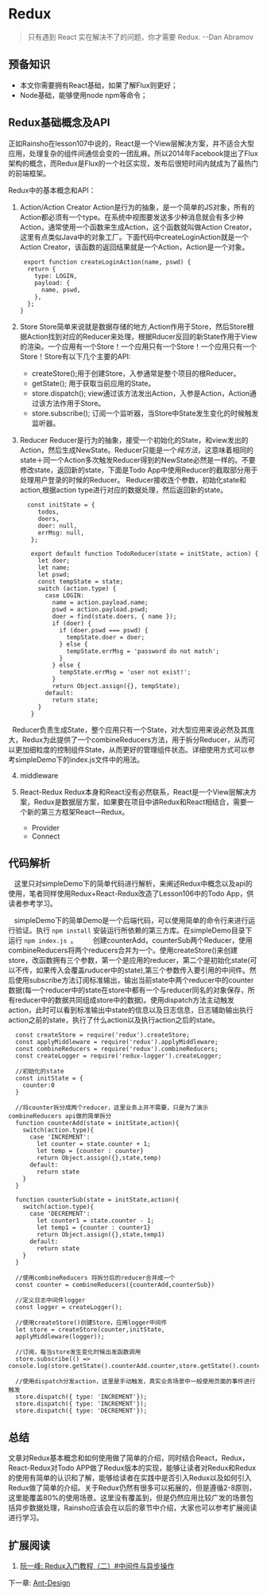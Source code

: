 # Redux
>只有遇到 React 实在解决不了的问题，你才需要 Redux.         --Dan Abramov 

## 预备知识
- 本文你需要拥有React基础，如果了解Flux则更好；
- Node基础，能够使用node npm等命令；

## Redux基础概念及API
正如Rainsho在lesson107中说的，React是一个View层解决方案，并不适合大型应用，处理复杂的组件间通信会变的一团乱麻。所以2014年Facebook提出了Flux架构的概念，而Redux是Flux的一个社区实现，发布后很短时间内就成为了最热门的前端框架。

Redux中的基本概念和API：
1. Action/Action Creator
Action是行为的抽象，是一个简单的JS对象，所有的Action都必须有一个type。在系统中视图要发送多少种消息就会有多少种Action，通常使用一个函数来生成Action，这个函数就叫做Action Creator，这里有点类似Java中的对象工厂。下面代码中createLoginAction就是一个Action Creator，该函数的返回结果就是一个Action，Action是一个对象。
    ```
     export function createLoginAction(name, pswd) {
      return {
        type: LOGIN,
        payload: {
          name, pswd,
        },
      };
    }
    ```
    
2. Store
Store简单来说就是数据存储的地方,Action作用于Store，然后Store根据Action找到对应的Reducer来处理，根据Rducer反回的新State作用于View的渲染。一个应用有一个Store！一个应用只有一个Store！一个应用只有一个Store！Store有以下几个主要的API:
   - createStore();用于创建Store，入参通常是整个项目的根Reducer。
   - getState(); 用于获取当前应用的State。
   - store.dispatch(); view通过该方法发出Action，入参是Action，Action通过该方法作用于Store。
   - store.subscribe(); 订阅一个监听器，当Store中State发生变化的时候触发监听器。
3. Reducer
Reducer是行为的抽象，接受一个初始化的State，和view发出的Action，然后生成NewState。Reducer只能是一个*纯方法*，这意味着相同的state＋同一个Action多次触发Reducer得到的NewState必然是一样的。不要修改state，返回新的state，下面是Todo App中使用Reducer的截取部分用于处理用户登录的时候的Reducer。
Reducer接收连个参数，初始化state和action,根据action type进行对应的数据处理，然后返回新的state。

     ```
       const initState = {
          todos,
          doers,
          doer: null,
          errMsg: null,
        };

        export default function TodoReducer(state = initState, action) {
          let doer;
          let name;
          let pswd;
          const tempState = state;
          switch (action.type) {
            case LOGIN:
              name = action.payload.name;
              pswd = action.payload.pswd;
              doer = find(state.doers, { name });
              if (doer) {
                if (doer.pswd === pswd) {
                  tempState.doer = doer;
                } else {
                  tempState.errMsg = 'password do not match';
                }
              } else {
                tempState.errMsg = 'user not exist!';
              }
              return Object.assign({}, tempState);
            default:
              return state;
          }
        }
     ```
  
   Reducer负责生成State，整个应用只有一个State，对大型应用来说必然及其庞大，Redux为此提供了一个combineReducers方法，用于拆分Reducer，从而可以更加细粒度的控制组件State，从而更好的管理组件状态。详细使用方式可以参考simpleDemo下的index.js文件中的用法。
   
4. middleware

5. React-Redux
    Redux本身和React没有必然联系，React是一个View层解决方案，Redux是数据层方案，如果要在项目中讲Redux和React相结合，需要一个新的第三方框架React—Redux。
     - Provider
     - Connect

## 代码解析
    这里只对simpleDemo下的简单代码进行解析，来阐述Redux中概念以及api的使用，笔者同样使用Redux+React-Redux改造了Lesson106中的Todo App，供读者参考学习。
    
    simpleDemo下的简单Demo是一个后端代码，可以使用简单的命令行来进行运行验证。执行 `npm install` 安装运行所依赖的第三方库。在simpleDemo目录下运行 `npm index.js `。
    
    创建counterAdd，counterSub两个Reducer，使用combineReducers将两个reducers合并为一个。使用createStore()来创建store，改函数拥有三个参数，第一个是应用的reducer，第二个是初始化state(可以不传，如果传入会覆盖ruducer中的state),第三个参数传入要引用的中间件。然后使用subscribe方法订阅标准输出，输出当前state中两个reducer中的counter数据(每一个reducer中的state在store中都有一个与reducer同名的对象保存，所有reducer中的数据共同组成store中的数据)。使用dispatch方法主动触发action，此时可以看到标准输出中state的信息以及日志信息，日志辅助输出执行action之前的state，执行了什么action以及执行action之后的state。
       
  ```
    const createStore = require('redux').createStore;
    const applyMiddleware = require('redux').applyMiddleware;
    const combineReducers = require('redux').combineReducers;
    const createLogger = require('redux-logger').createLogger;

    //初始化的state
    const initState = {
      counter:0
    }

    //将counter拆分成两个reducer，这里业务上并不需要，只是为了演示combineReducers api做的简单拆分
    function counterAdd(state = initState,action){
      switch(action.type){
        case 'INCREMENT':
          let counter = state.counter + 1;
          let temp = {counter : counter}
          return Object.assign({},state,temp)
        default:
          return state
      }
    }

    function counterSub(state = initState,action){
      switch(action.type){
        case 'DECREMENT':
          let counter1 = state.counter - 1;
          let temp1 = {counter : counter1}
          return Object.assign({},state,temp1)
        default:
          return state
      }
    }

    //使用combineReducers 将拆分后的reducer合并成一个
    const counter = combineReducers({counterAdd,counterSub})

    //定义日志中间件logger
    const logger = createLogger();

    //使用createStore()创建Store，应用logger中间件
    let store = createStore(counter,initState,
    applyMiddleware(logger));

    //订阅，每当store发生变化时候出发函数调用
    store.subscribe(() => console.log(store.getState().counterAdd.counter,store.getState().counterSub.counter));

    //使用dispatch分发action，这里是手动触发，真实业务场景中一般使用页面的事件进行触发
    store.dispatch({ type: 'INCREMENT'}); 
    store.dispatch({ type: 'INCREMENT'});
    store.dispatch({ type: 'DECREMENT'});
  ```
  
## 总结
文章对Redux基本概念和如何使用做了简单的介绍，同时结合React，Redux，React-Redux对Todo APP做了Redux版本的实现，能够让读者对Redux和Redux的使用有简单的认识和了解，能够给读者在实践中是否引入Redux以及如何引入Redux做了简单的介绍。关于Redux仍然有很多可以拓展的，但是遵循2-8原则，这里能覆盖80%的使用场景。这里没有覆盖到，但是仍然应用比较广发的场景包括异步数据处理，Rainsho应该会在以后的章节中介绍，大家也可以参考扩展阅读进行学习。


## 扩展阅读
1. [阮一峰: Redux入门教程（二）#中间件与异步操作](http://es6.ruanyifeng.com/#docs/intro#语法提案的批准流程)


下一章: [Ant-Design](../lesson110/README.md)

